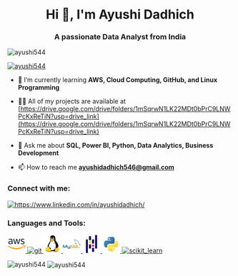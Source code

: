 <h1 align="center">Hi 👋, I'm Ayushi Dadhich</h1>
<h3 align="center">A passionate Data Analyst from India</h3>

<p align="left"> <img src="https://komarev.com/ghpvc/?username=ayushi544&label=Profile%20views&color=0e75b6&style=flat" alt="ayushi544" /> </p>

<p align="left"> <a href="https://github.com/ryo-ma/github-profile-trophy"><img src="https://github-profile-trophy.vercel.app/?username=ayushi544" alt="ayushi544" /></a> </p>

- 🌱 I’m currently learning **AWS, Cloud Computing, GitHub, and Linux Programming**

- 👨‍💻 All of my projects are available at [https://drive.google.com/drive/folders/1mSqrwN1LK22MDt0bPrC9LNWPcKxReTiN?usp=drive_link](https://drive.google.com/drive/folders/1mSqrwN1LK22MDt0bPrC9LNWPcKxReTiN?usp=drive_link)

- 💬 Ask me about **SQL, Power BI, Python, Data Analytics, Business Development**

- 📫 How to reach me **ayushidadhich546@gmail.com**

<h3 align="left">Connect with me:</h3>
<p align="left">
<a href="https://linkedin.com/in/https://www.linkedin.com/in/ayushidadhich/" target="blank"><img align="center" src="https://raw.githubusercontent.com/rahuldkjain/github-profile-readme-generator/master/src/images/icons/Social/linked-in-alt.svg" alt="https://www.linkedin.com/in/ayushidadhich/" height="30" width="40" /></a>
</p>

<h3 align="left">Languages and Tools:</h3>
<p align="left"> <a href="https://aws.amazon.com" target="_blank" rel="noreferrer"> <img src="https://raw.githubusercontent.com/devicons/devicon/master/icons/amazonwebservices/amazonwebservices-original-wordmark.svg" alt="aws" width="40" height="40"/> </a> <a href="https://git-scm.com/" target="_blank" rel="noreferrer"> <img src="https://www.vectorlogo.zone/logos/git-scm/git-scm-icon.svg" alt="git" width="40" height="40"/> </a> <a href="https://www.linux.org/" target="_blank" rel="noreferrer"> <img src="https://raw.githubusercontent.com/devicons/devicon/master/icons/linux/linux-original.svg" alt="linux" width="40" height="40"/> </a> <a href="https://www.mysql.com/" target="_blank" rel="noreferrer"> <img src="https://raw.githubusercontent.com/devicons/devicon/master/icons/mysql/mysql-original-wordmark.svg" alt="mysql" width="40" height="40"/> </a> <a href="https://pandas.pydata.org/" target="_blank" rel="noreferrer"> <img src="https://raw.githubusercontent.com/devicons/devicon/2ae2a900d2f041da66e950e4d48052658d850630/icons/pandas/pandas-original.svg" alt="pandas" width="40" height="40"/> </a> <a href="https://www.python.org" target="_blank" rel="noreferrer"> <img src="https://raw.githubusercontent.com/devicons/devicon/master/icons/python/python-original.svg" alt="python" width="40" height="40"/> </a> <a href="https://scikit-learn.org/" target="_blank" rel="noreferrer"> <img src="https://upload.wikimedia.org/wikipedia/commons/0/05/Scikit_learn_logo_small.svg" alt="scikit_learn" width="40" height="40"/> </a> </p>

<p><img align="left" src="https://github-readme-stats.vercel.app/api/top-langs?username=ayushi544&show_icons=true&locale=en&layout=compact" alt="ayushi544" /></p>

<p>&nbsp;<img align="center" src="https://github-readme-stats.vercel.app/api?username=ayushi544&show_icons=true&locale=en" alt="ayushi544" /></p>

